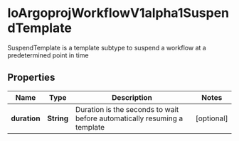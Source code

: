 

# IoArgoprojWorkflowV1alpha1SuspendTemplate

SuspendTemplate is a template subtype to suspend a workflow at a predetermined point in time
## Properties

Name | Type | Description | Notes
------------ | ------------- | ------------- | -------------
**duration** | **String** | Duration is the seconds to wait before automatically resuming a template |  [optional]



